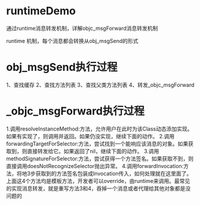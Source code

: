 # runtimeDemo
通过runtime消息转发机制，详解objc_msgForward消息转发机制

runtime 机制，每个消息都会转换从obj_msgSend的形式
# obj_msgSend执行过程
1、查找缓存
2、查找方法列表
3、查找父类方法列表
4、转发_objc_msgForward

# _objc_msgForward执行过程
1.调用resolveInstanceMethod:方法，允许用户在此时为该Class动态添加实现。如果有实现了，则调用并返回。如果仍没实现，继续下面的动作。
2.调用forwardingTargetForSelector:方法，尝试找到一个能响应该消息的对象。如果获取到，则直接转发给它。如果返回了nil，继续下面的动作。
3.调用methodSignatureForSelector:方法，尝试获得一个方法签名。如果获取不到，则直接调用doesNotRecognizeSelector抛出异常。
4.调用forwardInvocation:方法，将地3步获取到的方法签名包装成Invocation传入，如何处理就在这里面了。
上面这4个方法均是模板方法，开发者可以override，由runtime来调用。最常见的实现消息转发，就是重写方法3和4，吞掉一个消息或者代理给其他对象都是没问题的
